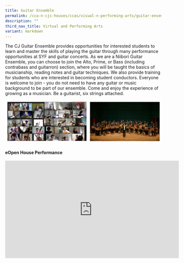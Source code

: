 ```yaml
---
title: Guitar Ensemble
permalink: /cca-n-cjc-houses/ccas/visual-n-performing-arts/guitar-ensemble/
description: ""
third_nav_title: Virtual and Performing Arts
variant: markdown
---
```

The CJ Guitar Ensemble provides opportunities for interested students to learn and master the skills of playing the guitar through many performance opportunities at SYF and guitar concerts. As we are a Niibori Guitar Ensemble, you can choose to join the Alto, Prime, or Bass (including contrabass and guitarron) section, where you will be taught the basics of musicianship, reading notes and guitar techniques. We also provide training for students who are interested in becoming student conductors. Everyone is welcome to join - you do not need to have any guitar or music background to be part of our ensemble. Come and enjoy the experience of growing as a musician. Be a guitarist, six strings attached.

![Guitar Ensemble](/images/guitar%20ensemble.JPG)

#### **eOpen House Performance**

<iframe allowfullscreen="" allow="accelerometer; autoplay; clipboard-write; encrypted-media; gyroscope; picture-in-picture; web-share" frameborder="0" title="YouTube video player" src="https://www.youtube.com/embed/h4pH7RS67AY?si=wdiiRsN27zFm0_RU" height="315" width="560"></iframe>